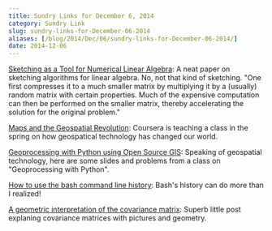 ```yaml
---
title: Sundry Links for December 6, 2014
category: Sundry Link
slug: sundry-links-for-December-06-2014
aliases: [/blog/2014/Dec/06/sundry-links-for-December-06-2014/]
date: 2014-12-06
---
```


[Sketching as a Tool for Numerical Linear Algebra](http://researcher.watson.ibm.com/researcher/files/us-dpwoodru/journal.pdf): A neat paper on sketching algorithms for linear algebra. No, not that kind of sketching. "One first compresses it to a much smaller matrix by multiplying it by a (usually) random matrix with certain properties.  Much of the expensive computation can then be performed on the smaller matrix, thereby accelerating the solution for the original problem."

[Maps and the Geospatial Revolution](https://www.coursera.org/course/maps): Coursera is teaching a class in the spring on how geospatical technology has changed our world.

[Geoprocessing with Python using Open Source GIS](http://www.gis.usu.edu/~chrisg/python/2009/): Speaking of geospatial technology, here are some slides and problems from a class on "Geoprocessing with Python".

[How to use the bash command line history](http://blog.pluralsight.com/how-to-use-bash-command-line-history): Bash's history can do more than I realized!

[A geometric interpretation of the covariance matrix](http://www.visiondummy.com/2014/04/geometric-interpretation-covariance-matrix/): Superb little post explaning covariance matrices with pictures and geometry.
